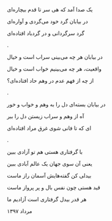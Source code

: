 <!-- 
.. title: در بیابان
.. slug: dar-biaban
.. date: 2018-08-27 08:18:20 UTC
.. tags: غزل‌واره
.. category: 
.. link: 
.. description: 
.. type: text
-->


یک صدا آمد که هی سر تا قدم بیچاره‌ای

در بیابان گرد خود می‌گردی و آواره‌ای

گرد سرگردانی و در گردباد افتاده‌ای

.

در بیابان هر چه می‌بینی سراب است و خیال

واقعیت، هر چه می‌بینیم خواب است و خیال

از چه از فهم عدم در وهم حاد افتاده‌ای؟

.

در بیابان بسته‌ای دل را به وهم و خواب و خور

آه از وهم و سراب زیستن دل را ببر

ای که تا فانی شوی غرق مراد افتاده‌ای

.

با گرفتاری هستی هم تو آزادی ببین

یعنی آن سوی جهان یک عالم آبادی ببین

بیدلی کن گفته‌هایش آسمان راز ماست

قید هستی چون نفس بال و پر پرواز ماست

هر قدر بیدل گرفتاری است آزادیم ما


مرداد ۱۳۹۷